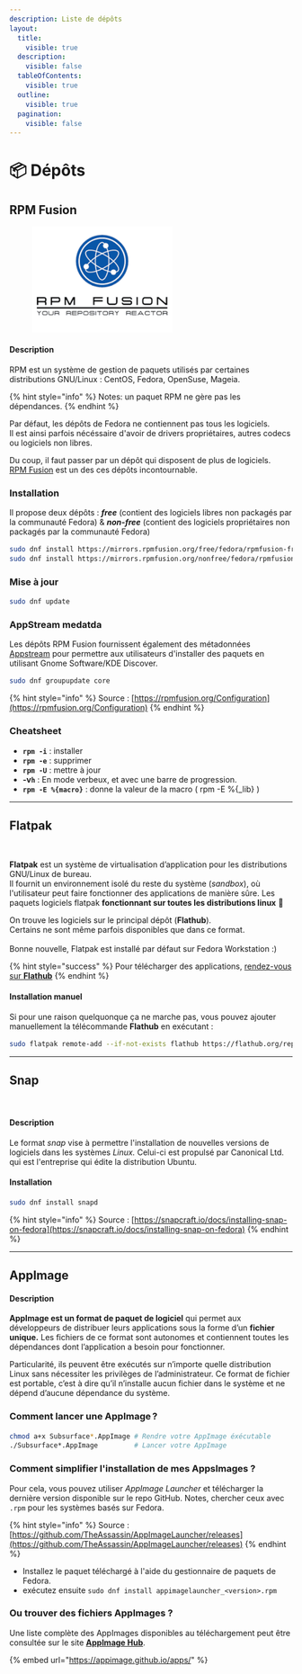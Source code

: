 ```yaml
---
description: Liste de dépôts
layout:
  title:
    visible: true
  description:
    visible: false
  tableOfContents:
    visible: true
  outline:
    visible: true
  pagination:
    visible: false
---
```


# 📦 Dépôts

## RPM Fusion

<figure><img src="../../../.gitbook/assets/rpm_fusion.png" alt="" width="250"><figcaption></figcaption></figure>

#### Description

RPM  est un système de gestion de paquets utilisés par certaines distributions GNU/Linux : CentOS, Fedora, OpenSuse, Mageia.&#x20;

{% hint style="info" %}
Notes: un paquet RPM ne gère pas les dépendances.
{% endhint %}

Par défaut, les dépôts de Fedora ne contiennent pas tous les logiciels. \
Il est ainsi parfois nécéssaire d'avoir de drivers propriétaires, autres codecs ou logiciels non libres.&#x20;

Du coup, il faut passer par un dépôt qui disposent de plus de logiciels. [\
RPM Fusion](https://rpmfusion.org) est un des ces dépôts incontournable.

### Installation

Il propose deux dépôts : _**free**_ (contient des logiciels libres non packagés par la communauté Fedora) & _**non-free**_ (contient des logiciels propriétaires non packagés par la communauté Fedora)

```bash
sudo dnf install https://mirrors.rpmfusion.org/free/fedora/rpmfusion-free-release-$(rpm -E %fedora).noarch.rpm           # RPM Fusion free
sudo dnf install https://mirrors.rpmfusion.org/nonfree/fedora/rpmfusion-nonfree-relbasease-$(rpm -E %fedora).noarch.rpm  # RPM Fusion non-free  
```

### Mise à jour

```bash
sudo dnf update
```

### AppStream medatda

Les dépôts RPM Fusion fournissent également des métadonnées [Appstream](https://www.freedesktop.org/wiki/Distributions/AppStream/) pour permettre aux utilisateurs d'installer des paquets en utilisant Gnome Software/KDE Discover.

```bash
sudo dnf groupupdate core
```

{% hint style="info" %}
Source : [https://rpmfusion.org/Configuration](https://rpmfusion.org/Configuration)
{% endhint %}

### Cheatsheet

* **`rpm -i`** : installer
* **`rpm -e`** : supprimer
* **`rpm -U`** : mettre à jour
* **-v`h`** : En mode verbeux, et avec une barre de progression.
* **`rpm -E %{macro}`** : donne la valeur de la macro ( rpm -E %{\_lib} )

***

## Flatpak

<figure><img src="https://fedoramagazine.org/wp-content/uploads/2018/03/flathub.png" alt=""><figcaption></figcaption></figure>

**Flatpak** est un système de virtualisation d’application pour les distributions GNU/Linux de bureau.\
Il fournit un environnement isolé du reste du système (_sandbox_), où l'utilisateur peut faire fonctionner des applications de manière sûre.  Les paquets logiciels flatpak **fonctionnant sur toutes les distributions linux** :clap:&#x20;

On trouve les logiciels sur le principal dépôt (**Flathub**). \
Certains ne sont même parfois disponibles que dans ce format.\
\
Bonne nouvelle, Flatpak est installé par défaut sur Fedora Workstation :)&#x20;

{% hint style="success" %}
Pour télécharger des applications, [rendez-vous sur **Flathub**](https://flathub.org/)
{% endhint %}

#### Installation manuel

Si pour une raison quelquonque ça ne marche pas, vous pouvez ajouter manuellement la télécommande **Flathub** en exécutant :

```bash
sudo flatpak remote-add --if-not-exists flathub https://flathub.org/repo/flathub.flatpakrepo
```

***

## Snap

<figure><img src="https://assets.ubuntu.com/v1/4726d040-Snap+logo+white+bg.jpg" alt=""><figcaption></figcaption></figure>

#### Description

Le format _snap_ vise à permettre l'installation de nouvelles versions de logiciels dans les systèmes _Linux._ Celui-ci est propulsé par Canonical Ltd. qui est l'entreprise qui édite la distribution Ubuntu.

#### Installation

```bash
sudo dnf install snapd
```

{% hint style="info" %}
Source : [https://snapcraft.io/docs/installing-snap-on-fedora](https://snapcraft.io/docs/installing-snap-on-fedora)
{% endhint %}

***

## AppImage

#### **Description**

**AppImage est un format de paquet de logiciel** qui permet aux développeurs de distribuer leurs applications sous la forme d’un **fichier unique.** Les fichiers de ce format sont autonomes et contiennent toutes les dépendances dont l’application a besoin pour fonctionner.&#x20;

Particularité, ils peuvent être exécutés sur n’importe quelle distribution Linux sans nécessiter les privilèges de l’administrateur. Ce format de fichier est portable, c’est à dire qu’il n’installe aucun fichier dans le système et ne dépend d’aucune dépendance du système.

### Comment lancer une AppImage ?

```bash
chmod a+x Subsurface*.AppImage # Rendre votre AppImage éxécutable
./Subsurface*.AppImage         # Lancer votre AppImage
```

### Comment simplifier l'installation de mes AppsImages ?

Pour cela, vous pouvez utiliser _AppImage Launcher_ et télécharger la dernière version disponible sur le repo GitHub. Notes, chercher ceux avec `.rpm` pour les systèmes basés sur Fedora.

{% hint style="info" %}
Source : [https://github.com/TheAssassin/AppImageLauncher/releases](https://github.com/TheAssassin/AppImageLauncher/releases)
{% endhint %}

* Installez le paquet téléchargé à l'aide du gestionnaire de paquets de Fedora.&#x20;
* exécutez ensuite `sudo dnf install appimagelauncher_<version>.rpm`&#x20;

### Ou trouver des fichiers AppImages ?

Une liste complète des AppImages disponibles au téléchargement peut être consultée sur le site [**AppImage Hub**](https://appimage.github.io/apps/).

{% embed url="https://appimage.github.io/apps/" %}
